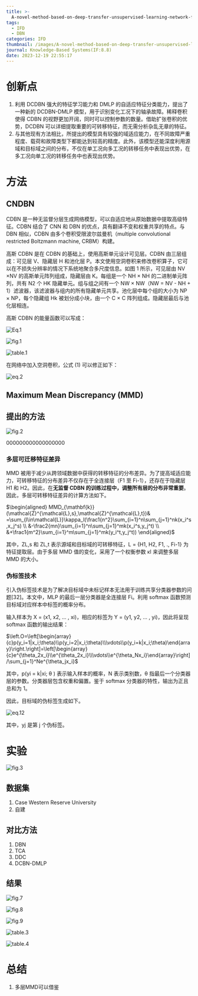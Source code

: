 ```yaml
---
title: >-
  A-novel-method-based-on-deep-transfer-unsupervised-learning-network-for-bearing-fault-diagnosis-under-variable-working-condition-of-unequal-quantity
tags:
  - IFD
  - DBN
categories: IFD
thumbnail: /images/A-novel-method-based-on-deep-transfer-unsupervised-learning-network-for-bearing-fault-diagnosis-under-variable-working-condition-of-unequal-quantity/fig.2.png
journal: Knowledge-Based Systems(IF:8.8)
date: 2023-12-19 22:55:17
---
```


# 创新点

1. 利用 DCDBN 强大的特征学习能力和 DMLP 的自适应特征分类能力，提出了一种新的 DCDBN-DMLP 模型，用于识别变化工况下的轴承故障。稀释卷积使得 CDBN 的视野更加开阔，同时可以控制参数的数量。借助扩张卷积的优势，DCDBN 可以详细提取重要的可转移特征，而无需分析杂乱无章的特征。
2. 与其他现有方法相比，所提出的模型具有较强的域适应能力，在不同故障严重程度、载荷和故障类型下都能达到较高的精度。此外，该模型还能深度利用源域和目标域之间的分布，不仅在单工况向多工况的转移任务中表现出优势，在多工况向单工况的转移任务中也表现出优势。



# 方法

## CNDBN

CDBN 是一种无监督分层生成网络模型，可以自适应地从原始数据中提取高级特征。CDBN 结合了 CNN 和 DBN 的优点，具有翻译不变和权重共享的特点。与 DBN 相似，CDBN 由多个卷积受限波尔兹曼机（multiple convolutional restricted Boltzmann machine, CRBM）构建。



高斯 CDBN 是在 CDBN 的基础上，使用高斯单元设计可见层。CDBN 由三层组成：可见层 V、隐藏层 H 和池化层 P。本文使用空洞卷积来修改卷积算子，它可以在不损失分辨率的情况下系统地聚合多尺度信息。如图 1 所示，可见层由 NV ×NV 的高斯单元阵列组成，隐藏层由 K。每组是一个 NH × NH 的二进制单元阵列，共有 N2 个 HK 隐藏单元。组与组之间有一个 NW × NW（NW = NV - NH + 1）滤波器，该滤波器与组内的所有隐藏单元共享。池化层中每个组的大小为 NP × NP，每个隐藏组 Hk 被划分成小块，由一个 C × C 阵列组成。隐藏层最后与池化层相连。



高斯 CDBN 的能量函数可以写成：

![Eq.1](/images/A-novel-method-based-on-deep-transfer-unsupervised-learning-network-for-bearing-fault-diagnosis-under-variable-working-condition-of-unequal-quantity/Eq.1.png)

![fig.1](/images/A-novel-method-based-on-deep-transfer-unsupervised-learning-network-for-bearing-fault-diagnosis-under-variable-working-condition-of-unequal-quantity/fig.1.png)

![table.1](/images/A-novel-method-based-on-deep-transfer-unsupervised-learning-network-for-bearing-fault-diagnosis-under-variable-working-condition-of-unequal-quantity/table.1.png)



在网络中加入空洞卷积，公式 (1) 可以修正如下：

![eq.2](/images/A-novel-method-based-on-deep-transfer-unsupervised-learning-network-for-bearing-fault-diagnosis-under-variable-working-condition-of-unequal-quantity/eq.2.png)



## Maximum Mean Discrepancy (MMD)



## 提出的方法

![fig.2](/images/A-novel-method-based-on-deep-transfer-unsupervised-learning-network-for-bearing-fault-diagnosis-under-variable-working-condition-of-unequal-quantity/fig.2.png)

000000000000000000

### 多层可迁移特征差异

MMD 被用于减少从跨领域数据中获得的转移特征的分布差异。为了提高域适应能力，可转移特征的分布差异不仅存在于全连接层（F1 至 Fi-1），还存在于隐藏层 H1 和 H2。因此，在**无监督 CDBN 的训练过程中，调整所有层的分布非常重要**。因此，多层可转移特征差异的计算方法如下。

$\begin{aligned}
MMD_{\mathbf{k}}(\mathcal{Z}^{\mathcal{L},s},\mathcal{Z}^{\mathcal{L},t})& =\sum_{l\in\mathcal{L}}\kappa_l(\frac1{n^2}\sum_{i=1}^n\sum_{j=1}^nk(x_i^s,x_j^s)  \\
&-\frac2{mn}\sum_{i=1}^n\sum_{j=1}^mk(x_i^s,y_j^t) \\
&+\frac1{m^2}\sum_{i=1}^m\sum_{j=1}^mk(y_i^t,y_j^t))
\end{aligned}$

其中，ZL,s 和 ZL,t 表示源域和目标域的可转移特征，L = {H1, H2, F1, ., Fi-1} 为特征提取层。由于多层 MMD 值的变化，采用了一个权衡参数 κl 来调整多层 MMD 的大小。

### 伪标签技术

引入伪标签技术是为了解决目标域中未标记样本无法用于训练共享分类器参数的问题[32]。本文中，MLP 的最后一层分类器是全连接层 Fi。利用 softmax 函数预测目标域对应样本中标签的概率分布。



输入样本为 X = (x1, x2, ... , xi)，相应的标签为 Y = (y1, y2, ... , yi)，因此将呈现 softmax 函数的输出结果：

$\left.O=\left[\begin{array}{c}p(y_i=1|x_i;\theta)\\p(y_i=2|x_i;\theta)\\\vdots\\p(y_i=k|x_i;\theta)\end{array}\right.\right]=\left[\begin{array}{c}e^{\theta_2x_i}\\e^{\theta_2x_i}\\\vdots\\e^{\theta_Nx_i}\end{array}\right]/\sum_{j=1}^Ne^{\theta_jx_i}$

其中，p(yi = k|xi; θ ) 表示输入样本的概率，N 表示类别数，θ 指最后一个分类器层的参数。分类器层包含权重和偏置。鉴于 softmax 分类器的特性，输出为正且总和为 1。



因此，目标域的伪标签生成如下。

![eq.12](/images/A-novel-method-based-on-deep-transfer-unsupervised-learning-network-for-bearing-fault-diagnosis-under-variable-working-condition-of-unequal-quantity/eq.12.png)



其中，yj 是第 j 个伪标签。



# 实验

![fig.3](/images/A-novel-method-based-on-deep-transfer-unsupervised-learning-network-for-bearing-fault-diagnosis-under-variable-working-condition-of-unequal-quantity/fig.3.png)

## 数据集

1. Case Western Reserve University
2. 自建



## 对比方法

1. DBN
2. TCA
3. DDC
4. DCBN-DMLP



## 结果

![fig.7](/images/A-novel-method-based-on-deep-transfer-unsupervised-learning-network-for-bearing-fault-diagnosis-under-variable-working-condition-of-unequal-quantity/fig.7.png)

![fig.8](/images/A-novel-method-based-on-deep-transfer-unsupervised-learning-network-for-bearing-fault-diagnosis-under-variable-working-condition-of-unequal-quantity/fig.8.png)

![fig.9](/images/A-novel-method-based-on-deep-transfer-unsupervised-learning-network-for-bearing-fault-diagnosis-under-variable-working-condition-of-unequal-quantity/fig.9.png)

![table.3](/images/A-novel-method-based-on-deep-transfer-unsupervised-learning-network-for-bearing-fault-diagnosis-under-variable-working-condition-of-unequal-quantity/table.3.png)

![table.4](/images/A-novel-method-based-on-deep-transfer-unsupervised-learning-network-for-bearing-fault-diagnosis-under-variable-working-condition-of-unequal-quantity/table.4.png)

# 总结

1. 多层MMD可以借鉴
